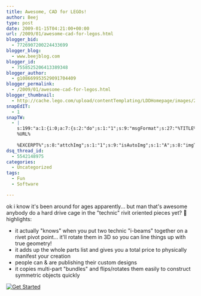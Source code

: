 ```yaml
---
title: Awesome, CAD for LEGOs!
author: Beej
type: post
date: 2009-01-15T04:21:00+00:00
url: /2009/01/awesome-cad-for-legos.html
blogger_bid:
  - 7726907200224433699
blogger_blog:
  - www.beejblog.com
blogger_id:
  - 7558525206413389348
blogger_author:
  - g108669953529091704409
blogger_permalink:
  - /2009/01/awesome-cad-for-legos.html
blogger_thumbnail:
  - http://cache.lego.com/upload/contentTemplating/LDDHomepage/images/2057/picE9286D5C-661B-4152-8292-8560AECF75EF.jpg
snapEdIT:
  - 1
snapTW:
  - |
    s:199:"a:1:{i:0;a:7:{s:2:"do";s:1:"1";s:9:"msgFormat";s:27:"%TITLE%
    %URL%
    
    %EXCERPT%";s:8:"attchImg";s:1:"1";s:9:"isAutoImg";s:1:"A";s:8:"imgToUse";s:0:"";s:9:"isAutoURL";s:1:"A";s:8:"urlToUse";s:0:"";}}";
dsq_thread_id:
  - 5542148975
categories:
  - Uncategorized
tags:
  - Fun
  - Software

---
```

ok i know it's been around for ages apparently... but man that's awesome anybody do a hard drive cage in the "technic" rivit oriented pieces yet? 🙂 highlights:

  * it actually "knows" when you put two technic "i-beams" together on a rivet pivot point... it'll rotate them in 3D so you can line things up with true geometry! 
  * it adds up the whole parts list and gives you a total price to physically manifest your creation <nifty> 
  * people can & are publishing their custom designs 
  * it copies multi-part "bundles" and flips/rotates them easily to construct symmetric objects quickly 

[![Get Started][1]][2]

 [1]: http://cache.lego.com/upload/contentTemplating/LDDHomepage/images/2057/picE9286D5C-661B-4152-8292-8560AECF75EF.jpg
 [2]: http://ldd.lego.com/